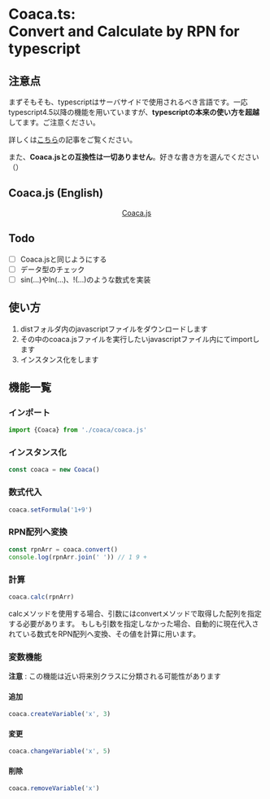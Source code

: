 # Coaca.ts:<br>Convert and Calculate by RPN for typescript

## 注意点
まずそもそも、typescriptはサーバサイドで使用されるべき言語です。一応typescript4.5以降の機能を用いていますが、**typescriptの本来の使い方を超越**してます。ご注意ください。

詳しくは<a href="https://zenn.dev/teppeis/articles/2021-10-typescript-45-esm">こちら</a>の記事をご覧ください。

また、**Coaca.jsとの互換性は一切ありません**。好きな書き方を選んでください（）

## Coaca.js (English)
<div align="center">
  <a href="https://github.com/poyuaki/CoaCa.js">Coaca.js</a>
</div>

## Todo
- [ ] Coaca.jsと同じようにする
- [ ] データ型のチェック
- [ ] sin(...)やln(...)、!(...)のような数式を実装

## 使い方
1. distフォルダ内のjavascriptファイルをダウンロードします
2. その中のcoaca.jsファイルを実行したいjavascriptファイル内にてimportします
3. インスタンス化をします

## 機能一覧
### インポート
```js
import {Coaca} from './coaca/coaca.js'
```

### インスタンス化
```js
const coaca = new Coaca()
```

### 数式代入
```js
coaca.setFormula('1+9')
```

### RPN配列へ変換
```js
const rpnArr = coaca.convert()
console.log(rpnArr.join(' ')) // 1 9 +
```

### 計算
```js
coaca.calc(rpnArr)
```
calcメソッドを使用する場合、引数にはconvertメソッドで取得した配列を指定する必要があります。
もしも引数を指定しなかった場合、自動的に現在代入されている数式をRPN配列へ変換、その値を計算に用います。

### 変数機能
**注意** : この機能は近い将来別クラスに分類される可能性があります

#### 追加
```js
coaca.createVariable('x', 3)
```

#### 変更
```js
coaca.changeVariable('x', 5)
```

#### 削除
```js
coaca.removeVariable('x')
```
